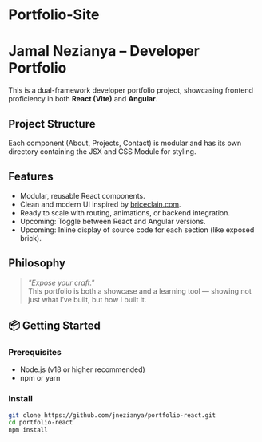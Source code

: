# Portfolio-Site
 
# Jamal Nezianya – Developer Portfolio

This is a dual-framework developer portfolio project, showcasing frontend proficiency in both **React (Vite)** and **Angular**. 

## Project Structure
Each component (About, Projects, Contact) is modular and has its own directory containing the JSX and CSS Module for styling.

## Features

- Modular, reusable React components.
- Clean and modern UI inspired by [briceclain.com](https://briceclain.com/en/).
- Ready to scale with routing, animations, or backend integration.
- Upcoming: Toggle between React and Angular versions.
- Upcoming: Inline display of source code for each section (like exposed brick).

## Philosophy

> *"Expose your craft."*  
This portfolio is both a showcase and a learning tool — showing not just what I’ve built, but how I built it.

## 📦 Getting Started

### Prerequisites

- Node.js (v18 or higher recommended)
- npm or yarn

### Install

```bash
git clone https://github.com/jnezianya/portfolio-react.git
cd portfolio-react
npm install
